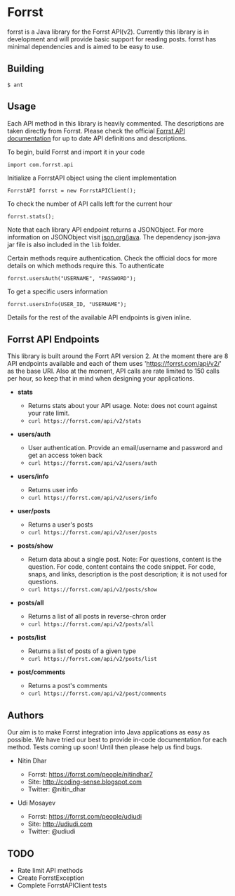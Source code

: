 Forrst
======
forrst is a Java library for the Forrst API(v2). Currently this library is in development and will provide basic support for reading posts. forrst has minimal dependencies and is aimed to be easy to use.

Building
--------
    $ ant

Usage
-----
Each API method in this library is heavily commented. The descriptions are taken directly from Forrst. Please check the official [Forrst API documentation](http://forrst.com/api) for up to date API definitions and descriptions.

To begin, build Forrst and import it in your code

    import com.forrst.api

Initialize a ForrstAPI object using the client implementation

    ForrstAPI forrst = new ForrstAPIClient();

To check the number of API calls left for the current hour

    forrst.stats();

Note that each library API endpoint returns a JSONObject. For more information on JSONObject visit [json.org/java](http://json.org/java/). The dependency json-java jar file is also included in the `lib` folder.

Certain methods require authentication. Check the official docs for more details on which methods require this. To authenticate

    forrst.usersAuth("USERNAME", "PASSWORD");

To get a specific users information

    forrst.usersInfo(USER_ID, "USERNAME");

Details for the rest of the available API endpoints is given inline.  

Forrst API Endpoints
--------------------
This library is built around the Forrt API version 2. At the moment there are 8 API endpoints available and each of them uses 'https://forrst.com/api/v2/' as the base URI. Also at the moment, API calls are rate limited to 150
calls per hour, so keep that in mind when designing your applications.

- **stats**
  - Returns stats about your API usage. Note: does not count against your rate limit.
  - `curl https://forrst.com/api/v2/stats`

- **users/auth**
  - User authentication. Provide an email/username and password and get an access token back
  - `curl https://forrst.com/api/v2/users/auth`

- **users/info**
  - Returns user info
  - `curl https://forrst.com/api/v2/users/info`

- **user/posts**
  - Returns a user's posts
  - `curl https://forrst.com/api/v2/user/posts`

- **posts/show**
  - Return data about a single post. Note: For questions, content is the question. For code, content contains the code snippet. For code, snaps, and links, description is the post description; it is not used for questions.
  - `curl https://forrst.com/api/v2/posts/show`

- **posts/all**
  - Returns a list of all posts in reverse-chron order
  - `curl https://forrst.com/api/v2/posts/all`

- **posts/list**
  - Returns a list of posts of a given type
  - `curl https://forrst.com/api/v2/posts/list`

- **post/comments**
  - Returns a post's comments
  - `curl https://forrst.com/api/v2/post/comments`

Authors
-------

Our aim is to make Forrst integration into Java applications as easy as possible. We have tried our best to provide in-code documentation for each method.
Tests coming up soon! Until then please help us find bugs.

- Nitin Dhar

  - Forrst: https://forrst.com/people/nitindhar7
  - Site: http://coding-sense.blogspot.com
  - Twitter: @nitin_dhar

- Udi Mosayev

  - Forrst: https://forrst.com/people/udiudi
  - Site: http://udiudi.com
  - Twitter: @udiudi

TODO
----

- Rate limit API methods
- Create ForrstException
- Complete ForrstAPIClient tests